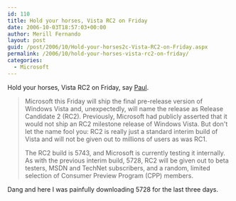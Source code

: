 ```yaml
---
id: 110
title: Hold your horses, Vista RC2 on Friday
date: 2006-10-03T18:57:03+00:00
author: Merill Fernando
layout: post
guid: /post/2006/10/Hold-your-horses2c-Vista-RC2-on-Friday.aspx
permalink: /2006/10/hold-your-horses-vista-rc2-on-friday/
categories:
  - Microsoft
---
```

<p>Hold your horses, Vista RC2 on Friday, say <a href="http://www.windowsitpro.com/windowspaulthurrott/Article/ArticleID/93715/windowspaulthurrott_93715.html">Paul</a>.</p>
<blockquote dir="ltr" style="MARGIN-RIGHT: 0px">
<p>Microsoft this Friday will ship the final pre-release version of Windows Vista and, unexpectedly, will name the release as Release Candidate 2 (RC2). Previously, Microsoft had publicly asserted that it would not ship an RC2 milestone release of Windows Vista. But don't let the name fool you: RC2 is really just a standard interim build of Vista and will not be given out to millions of users as was RC1. </p>
<p>The RC2 build is 5743, and Microsoft is currently testing it internally. As with the previous interim build, 5728, RC2 will be given out to beta testers, MSDN and TechNet subscribers, and a random, limited selection of Consumer Preview Program (CPP) members. </p></blockquote>
<p>Dang and here I was painfully downloading 5728 for the last three days.</p>